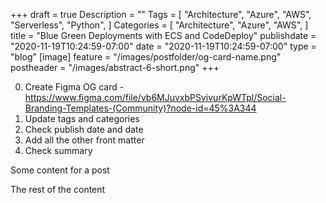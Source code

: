 +++
draft = true
Description = ""
Tags = [
  "Architecture",
  "Azure",
  "AWS",
  "Serverless",
  "Python",
]
Categories = [
  "Architecture",
  "Azure",
  "AWS",
]
title = "Blue Green Deployments with ECS and CodeDeploy"
publishdate = "2020-11-19T10:24:59-07:00"
date = "2020-11-19T10:24:59-07:00"
type = "blog"
[image]
    feature = "/images/postfolder/og-card-name.png"
    postheader = "/images/abstract-6-short.png"
+++

0. Create Figma OG card - https://www.figma.com/file/vb6MJuvxbPSvivurKpWTpl/Social-Branding-Templates-(Community)?node-id=45%3A344
1. Update tags and categories
2. Check publish date and date
3. Add all the other front matter
4. Check summary


Some content for a post
<!--more-->

The rest of the content